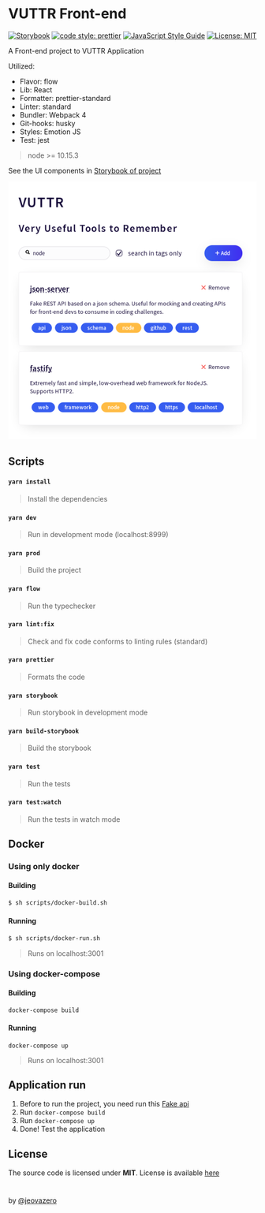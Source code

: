 # VUTTR Front-end

<div align="center">

[![Storybook](https://cdn.jsdelivr.net/gh/storybooks/brand@master/badge/badge-storybook.svg)](http://vuttr-ds.surge.sh/) [![code style: prettier](https://img.shields.io/badge/code_style-prettier-ff69b4.svg)](https://github.com/prettier/prettier) [![JavaScript Style Guide](https://img.shields.io/badge/code_style-standard-brightgreen.svg)](https://standardjs.com) [![License: MIT](https://img.shields.io/badge/License-MIT-yellow.svg)](https://opensource.org/licenses/MIT)

</div>

A Front-end project to VUTTR Application


Utilized:

- Flavor: flow
- Lib: React
- Formatter: prettier-standard
- Linter: standard
- Bundler: Webpack 4
- Git-hooks: husky
- Styles: Emotion JS
- Test: jest

> node >= 10.15.3

See the UI components in [Storybook of project](http://vuttr-ds.surge.sh/)

<div align="center">

![vuttr](vuttr.png)

</div>

## Scripts

#### `yarn install`

> Install the dependencies

#### `yarn dev`

> Run in development mode (localhost:8999)

#### `yarn prod`

> Build the project

#### `yarn flow`

> Run the typechecker

#### `yarn lint:fix`

> Check and fix code conforms to linting rules (standard)

#### `yarn prettier`

> Formats the code

#### `yarn storybook`

> Run storybook in development mode

#### `yarn build-storybook`

> Build the storybook

#### `yarn test`

> Run the tests

#### `yarn test:watch`

> Run the tests in watch mode


## Docker

### Using only docker
#### Building
```sh
$ sh scripts/docker-build.sh
```

#### Running
```sh
$ sh scripts/docker-run.sh
```
> Runs on localhost:3001

### Using docker-compose

#### Building

```
docker-compose build
```

#### Running

```
docker-compose up
```

> Runs on localhost:3001

## Application run

1. Before to run the project, you need run this [Fake api](https://gitlab.com/bossabox/challenge-fake-api/tree/master)
2. Run `docker-compose build`
3. Run `docker-compose up`
4. Done! Test the application

## License

The source code is licensed under **MIT**. License is available [here](https://github.com/jeovazero/vuttr-frontend/blob/master/LICENSE)

#

by <a href="https://github.com/jeovazero">@jeovazero</a>

